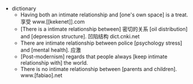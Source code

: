 - dictionary
    - Having both an intimate relationship and [one's own space] is a treat. 享受 www.[[kekenet]].com
    - [There is a intimate relationship between] 密切的关系 [oil distribution] and [depression structure]. 凹陷结构 dict.cnki.net
    - There are intimate relationship between police [psychology stress] and [mental health]. 应激
    - [Post-modernism] regards that people always [keep intimate relationship with] the world. 
    - There is no intimate relationship between [parents and children]. www.[fabiao].net
